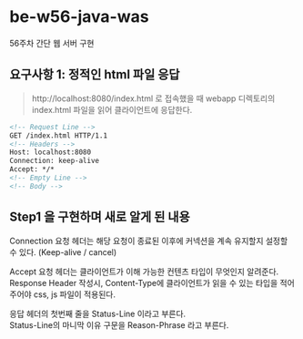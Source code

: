 # be-w56-java-was
56주차 간단 웹 서버 구현

## 요구사항 1: 정적인 html 파일 응답
> http://localhost:8080/index.html 로 접속했을 때 webapp 디렉토리의 index.html 파일을 읽어 클라이언트에 응답한다.

```html
<!-- Request Line -->
GET /index.html HTTP/1.1
<!-- Headers -->
Host: localhost:8080
Connection: keep-alive
Accept: */*
<!-- Empty Line -->
<!-- Body -->
```

## Step1 을 구현하며 새로 알게 된 내용
Connection 요청 헤더는 해당 요청이 종료된 이후에 커넥션을 계속 유지할지 설정할 수 있다.
(Keep-alive / cancel)

Accept 요청 헤더는 클라이언트가 이해 가능한 컨텐츠 타입이 무엇인지 알려준다.  
Response Header 작성시, Content-Type에 클라이언트가 읽을 수 있는 타입을 적어주어야 
css, js 파일이 적용된다.

응답 헤더의 첫번째 줄을 Status-Line 이라고 부른다.  
Status-Line의 마니막 이유 구문을 Reason-Phrase 라고 부른다.
